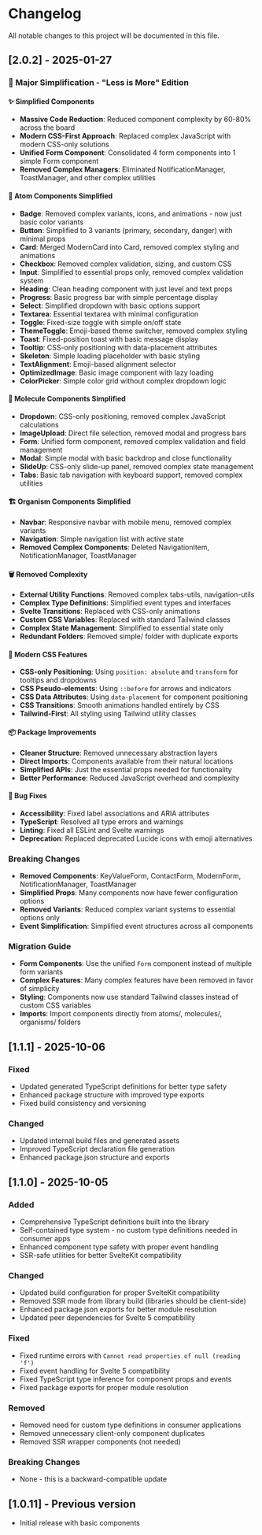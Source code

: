 # Changelog

All notable changes to this project will be documented in this file.

## [2.0.2] - 2025-01-27

### 🎯 Major Simplification - "Less is More" Edition

#### ✨ Simplified Components
- **Massive Code Reduction**: Reduced component complexity by 60-80% across the board
- **Modern CSS-First Approach**: Replaced complex JavaScript with modern CSS-only solutions
- **Unified Form Component**: Consolidated 4 form components into 1 simple Form component
- **Removed Complex Managers**: Eliminated NotificationManager, ToastManager, and other complex utilities

#### 🔧 Atom Components Simplified
- **Badge**: Removed complex variants, icons, and animations - now just basic color variants
- **Button**: Simplified to 3 variants (primary, secondary, danger) with minimal props
- **Card**: Merged ModernCard into Card, removed complex styling and animations
- **Checkbox**: Removed complex validation, sizing, and custom CSS
- **Input**: Simplified to essential props only, removed complex validation system
- **Heading**: Clean heading component with just level and text props
- **Progress**: Basic progress bar with simple percentage display
- **Select**: Simplified dropdown with basic options support
- **Textarea**: Essential textarea with minimal configuration
- **Toggle**: Fixed-size toggle with simple on/off state
- **ThemeToggle**: Emoji-based theme switcher, removed complex styling
- **Toast**: Fixed-position toast with basic message display
- **Tooltip**: CSS-only positioning with data-placement attributes
- **Skeleton**: Simple loading placeholder with basic styling
- **TextAlignment**: Emoji-based alignment selector
- **OptimizedImage**: Basic image component with lazy loading
- **ColorPicker**: Simple color grid without complex dropdown logic

#### 🧩 Molecule Components Simplified
- **Dropdown**: CSS-only positioning, removed complex JavaScript calculations
- **ImageUpload**: Direct file selection, removed modal and progress bars
- **Form**: Unified form component, removed complex validation and field management
- **Modal**: Simple modal with basic backdrop and close functionality
- **SlideUp**: CSS-only slide-up panel, removed complex state management
- **Tabs**: Basic tab navigation with keyboard support, removed complex utilities

#### 🏗️ Organism Components Simplified
- **Navbar**: Responsive navbar with mobile menu, removed complex variants
- **Navigation**: Simple navigation list with active state
- **Removed Complex Components**: Deleted NavigationItem, NotificationManager, ToastManager

#### 🗑️ Removed Complexity
- **External Utility Functions**: Removed complex tabs-utils, navigation-utils
- **Complex Type Definitions**: Simplified event types and interfaces
- **Svelte Transitions**: Replaced with CSS-only animations
- **Custom CSS Variables**: Replaced with standard Tailwind classes
- **Complex State Management**: Simplified to essential state only
- **Redundant Folders**: Removed simple/ folder with duplicate exports

#### 🎨 Modern CSS Features
- **CSS-only Positioning**: Using `position: absolute` and `transform` for tooltips and dropdowns
- **CSS Pseudo-elements**: Using `::before` for arrows and indicators
- **CSS Data Attributes**: Using `data-placement` for component positioning
- **CSS Transitions**: Smooth animations handled entirely by CSS
- **Tailwind-First**: All styling using Tailwind utility classes

#### 📦 Package Improvements
- **Cleaner Structure**: Removed unnecessary abstraction layers
- **Direct Imports**: Components available from their natural locations
- **Simplified APIs**: Just the essential props needed for functionality
- **Better Performance**: Reduced JavaScript overhead and complexity

#### 🐛 Bug Fixes
- **Accessibility**: Fixed label associations and ARIA attributes
- **TypeScript**: Resolved all type errors and warnings
- **Linting**: Fixed all ESLint and Svelte warnings
- **Deprecation**: Replaced deprecated Lucide icons with emoji alternatives

### Breaking Changes
- **Removed Components**: KeyValueForm, ContactForm, ModernForm, NotificationManager, ToastManager
- **Simplified Props**: Many components now have fewer configuration options
- **Removed Variants**: Reduced complex variant systems to essential options only
- **Event Simplification**: Simplified event structures across all components

### Migration Guide
- **Form Components**: Use the unified `Form` component instead of multiple form variants
- **Complex Features**: Many complex features have been removed in favor of simplicity
- **Styling**: Components now use standard Tailwind classes instead of custom CSS variables
- **Imports**: Import components directly from atoms/, molecules/, organisms/ folders

## [1.1.1] - 2025-10-06

### Fixed
- Updated generated TypeScript definitions for better type safety
- Enhanced package structure with improved type exports
- Fixed build consistency and versioning

### Changed
- Updated internal build files and generated assets
- Improved TypeScript declaration file generation
- Enhanced package.json structure and exports

## [1.1.0] - 2025-10-05

### Added
- Comprehensive TypeScript definitions built into the library
- Self-contained type system - no custom type definitions needed in consumer apps
- Enhanced component type safety with proper event handling
- SSR-safe utilities for better SvelteKit compatibility

### Changed
- Updated build configuration for proper SvelteKit compatibility
- Removed SSR mode from library build (libraries should be client-side)
- Enhanced package.json exports for better module resolution
- Updated peer dependencies for Svelte 5 compatibility

### Fixed
- Fixed runtime errors with `Cannot read properties of null (reading 'f')`
- Fixed event handling for Svelte 5 compatibility
- Fixed TypeScript type inference for component props and events
- Fixed package exports for proper module resolution

### Removed
- Removed need for custom type definitions in consumer applications
- Removed unnecessary client-only component duplicates
- Removed SSR wrapper components (not needed)

### Breaking Changes
- None - this is a backward-compatible update

## [1.0.11] - Previous version
- Initial release with basic components

